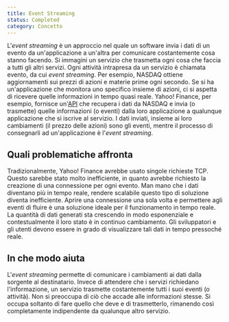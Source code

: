 ```yaml
---
title: Event Streaming
status: Completed
category: Concetto
---
```




L'_event streaming_ è un approccio nel quale un software invia i dati di un evento da un'applicazione a un'altra per comunicare costantemente cosa stanno facendo.
Si immagini un servizio che trasmetta ogni cosa che faccia a tutti gli altri servizi.
Ogni attività intrapresa da un servizio è chiamata evento, da cui _event streaming_.
Per esempio, NASDAQ ottiene aggiornamenti sui prezzi di azioni e materie prime ogni secondo.
Se si ha un'applicazione che monitora uno specifico insieme di azioni, ci si aspetta di ricevere quelle informazioni in tempo quasi reale.
Yahoo! Finance, per esempio, fornisce un'[API](/it/application-programming-interface/) che recupera i dati da NASDAQ e invia (o trasmette) quelle informazioni (o eventi) dalla loro applicazione a qualunque applicazione che si iscrive al servizio.
I dati inviati, insieme ai loro cambiamenti (il prezzo delle azioni) sono gli eventi, mentre il processo di consegnarli ad un'applicazione è l'_event streaming_.

## Quali problematiche affronta

Tradizionalmente, Yahoo! Finance avrebbe usato singole richieste TCP.
Questo sarebbe stato molto inefficiente, in quanto avrebbe richiesto la creazione di una connessione per ogni evento.
Man mano che i dati diventano più in tempo reale, rendere scalabile questo tipo di soluzione diventa inefficiente.
Aprire una connessione una sola volta e permettere agli eventi di fluire è una soluzione ideale per il funzionamento in tempo reale.
La quantità di dati generati sta crescendo in modo esponenziale e contestualmente il loro stato è in continuo cambiamento. Gli sviluppatori e gli utenti devono essere in grado di visualizzare tali dati in tempo pressoché reale.

## In che modo aiuta

L'_event streaming_ permette di comunicare i cambiamenti ai dati dalla sorgente al destinatario.
Invece di attendere che i servizi richiedano l'informazione, un servizio trasmette costantemente tutti i suoi eventi (o attività).
Non si preoccupa di ciò che accade alle informazioni stesse.
Si occupa soltanto di fare quello che deve e di trasmetterlo, rimanendo così completamente indipendente da qualunque altro servizio.
